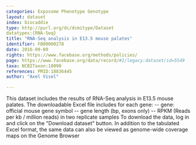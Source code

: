 ```yaml
---
categories: Exposome Phenotype Genotype
layout: dataset  
index: biocaddie  
type: http://purl.org/dc/dcmitype/Dataset  
datatypes:{RNA-Seq}  
title: "RNA-Seq analysis in E13.5 mouse palates"  
identifier: FB00000278  
date: 2016-09-09  
rights: https://www.facebase.org/methods/policies/  
page: https://www.facebase.org/data/record/#1/legacy:dataset/id=5549  
taxa: NCBITaxon:10090  
references: PMID:18836445  
author: "Axel Visel"  

---
```

 This dataset includes the results of RNA-Seq analysis in E13.5 mouse palates. The downloadable Excel file includes for each gene: -- gene: official mouse gene symbol -- gene length (bp, exons only) -- RPKM (Reads per kb / million reads) in two replicate samples To download the data, log in and click on the &quot;Download dataset&quot; button. In addition to the tabulated Excel format, the same data can also be viewed as genome-wide coverage maps on the Genome Browser 
